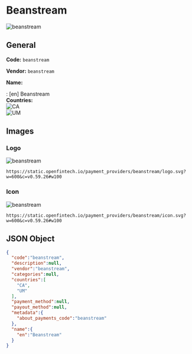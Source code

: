 
# Beanstream 
![beanstream](https://static.openfintech.io/payment_providers/beanstream/logo.svg?w=600&c=v0.59.26#w100)  

## General 
 
**Code:** `beanstream`  
 
**Vendor:** `beanstream`  
 
**Name:**  
 
:	[en] Beanstream  
**Countries:**  
![CA](https://cdnjs.cloudflare.com/ajax/libs/flag-icon-css/3.3.0/flags/4x3/CA.svg#w24)  
![UM](https://cdnjs.cloudflare.com/ajax/libs/flag-icon-css/3.3.0/flags/4x3/UM.svg#w24)  
 

## Images 

### Logo 
 
![beanstream](https://static.openfintech.io/payment_providers/beanstream/logo.svg?w=600&c=v0.59.26#w100)  

```
https://static.openfintech.io/payment_providers/beanstream/logo.svg?w=600&c=v0.59.26#w100
```  

### Icon 
 
![beanstream](https://static.openfintech.io/payment_providers/beanstream/icon.svg?w=600&c=v0.59.26#w100)  

```
https://static.openfintech.io/payment_providers/beanstream/icon.svg?w=600&c=v0.59.26#w100
```  

## JSON Object 

```json
{
  "code":"beanstream",
  "description":null,
  "vendor":"beanstream",
  "categories":null,
  "countries":[
    "CA",
    "UM"
  ],
  "payment_method":null,
  "payout_method":null,
  "metadata":{
    "about_payments_code":"beanstream"
  },
  "name":{
    "en":"Beanstream"
  }
}
```  
